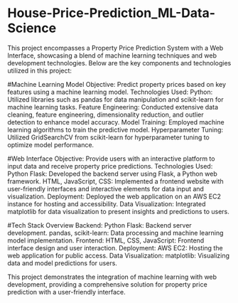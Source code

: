 # House-Price-Prediction_ML-Data-Science

This project encompasses a Property Price Prediction System with a Web Interface, showcasing a blend of machine learning techniques and web development technologies. Below are the key components and technologies utilized in this project:

#Machine Learning Model
Objective: Predict property prices based on key features using a machine learning model.
Technologies Used:
Python: Utilized libraries such as pandas for data manipulation and scikit-learn for machine learning tasks.
Feature Engineering: Conducted extensive data cleaning, feature engineering, dimensionality reduction, and outlier detection to enhance model accuracy.
Model Training: Employed machine learning algorithms to train the predictive model.
Hyperparameter Tuning: Utilized GridSearchCV from scikit-learn for hyperparameter tuning to optimize model performance.

#Web Interface
Objective: Provide users with an interactive platform to input data and receive property price predictions.
Technologies Used:
Python Flask: Developed the backend server using Flask, a Python web framework.
HTML, JavaScript, CSS: Implemented a frontend website with user-friendly interfaces and interactive elements for data input and visualization.
Deployment: Deployed the web application on an AWS EC2 instance for hosting and accessibility.
Data Visualization: Integrated matplotlib for data visualization to present insights and predictions to users.

#Tech Stack Overview
Backend:
Python Flask: Backend server development.
pandas, scikit-learn: Data processing and machine learning model implementation.
Frontend:
HTML, CSS, JavaScript: Frontend interface design and user interaction.
Deployment:
AWS EC2: Hosting the web application for public access.
Data Visualization:
matplotlib: Visualizing data and model predictions for users.

This project demonstrates the integration of machine learning with web development, providing a comprehensive solution for property price prediction with a user-friendly interface.
